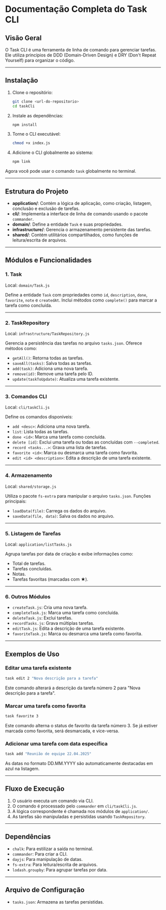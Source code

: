 # Documentação Completa do Task CLI

## Visão Geral
O Task CLI é uma ferramenta de linha de comando para gerenciar tarefas. Ele utiliza princípios de DDD (Domain-Driven Design) e DRY (Don't Repeat Yourself) para organizar o código.

---

## Instalação

1. Clone o repositório:
   ```bash
   git clone <url-do-repositorio>
   cd taskCli
   ```

2. Instale as dependências:
   ```bash
   npm install
   ```

3. Torne o CLI executável:
   ```bash
   chmod +x index.js
   ```

4. Adicione o CLI globalmente ao sistema:
   ```bash
   npm link
   ```

Agora você pode usar o comando `task` globalmente no terminal.

---

## Estrutura do Projeto
- **application/**: Contém a lógica de aplicação, como criação, listagem, conclusão e exclusão de tarefas.
- **cli/**: Implementa a interface de linha de comando usando o pacote `commander`.
- **domain/**: Define a entidade `Task` e suas propriedades.
- **infrastructure/**: Gerencia o armazenamento persistente das tarefas.
- **shared/**: Contém utilitários compartilhados, como funções de leitura/escrita de arquivos.

---

## Módulos e Funcionalidades

### 1. **Task**
Local: `domain/Task.js`

Define a entidade `Task` com propriedades como `id`, `description`, `done`, `favorite`, `note` e `createdAt`. Inclui métodos como `complete()` para marcar a tarefa como concluída.

---

### 2. **TaskRepository**
Local: `infrastructure/TaskRepository.js`

Gerencia a persistência das tarefas no arquivo `tasks.json`. Oferece métodos como:
- `getAll()`: Retorna todas as tarefas.
- `saveAll(tasks)`: Salva todas as tarefas.
- `add(task)`: Adiciona uma nova tarefa.
- `remove(id)`: Remove uma tarefa pelo ID.
- `update(taskToUpdate)`: Atualiza uma tarefa existente.

---

### 3. **Comandos CLI**
Local: `cli/taskCli.js`

Define os comandos disponíveis:
- `add <desc>`: Adiciona uma nova tarefa.
- `list`: Lista todas as tarefas.
- `done <id>`: Marca uma tarefa como concluída.
- `delete [id]`: Exclui uma tarefa ou todas as concluídas com `--completed`.
- `record <tasks...>`: Grava uma lista de tarefas.
- `favorite <id>`: Marca ou desmarca uma tarefa como favorita.
- `edit <id> <description>`: Edita a descrição de uma tarefa existente.

---

### 4. **Armazenamento**
Local: `shared/storage.js`

Utiliza o pacote `fs-extra` para manipular o arquivo `tasks.json`. Funções principais:
- `loadData(file)`: Carrega os dados do arquivo.
- `saveData(file, data)`: Salva os dados no arquivo.

---

### 5. **Listagem de Tarefas**
Local: `application/listTasks.js`

Agrupa tarefas por data de criação e exibe informações como:
- Total de tarefas.
- Tarefas concluídas.
- Notas.
- Tarefas favoritas (marcadas com ★).

---

### 6. **Outros Módulos**
- `createTask.js`: Cria uma nova tarefa.
- `completeTask.js`: Marca uma tarefa como concluída.
- `deleteTask.js`: Exclui tarefas.
- `recordTasks.js`: Grava múltiplas tarefas.
- `editTask.js`: Edita a descrição de uma tarefa existente.
- `favoriteTask.js`: Marca ou desmarca uma tarefa como favorita.

---

## Exemplos de Uso

### Editar uma tarefa existente
```bash
task edit 2 "Nova descrição para a tarefa"
```
Este comando alterará a descrição da tarefa número 2 para "Nova descrição para a tarefa".

### Marcar uma tarefa como favorita
```bash
task favorite 3
```
Este comando alterna o status de favorito da tarefa número 3. Se já estiver marcada como favorita, será desmarcada, e vice-versa.

### Adicionar uma tarefa com data específica
```bash
task add "Reunião de equipe 22.04.2025"
```
As datas no formato DD.MM.YYYY são automaticamente destacadas em azul na listagem.

---

## Fluxo de Execução
1. O usuário executa um comando via CLI.
2. O comando é processado pelo `commander` em `cli/taskCli.js`.
3. A lógica correspondente é chamada nos módulos de `application/`.
4. As tarefas são manipuladas e persistidas usando `TaskRepository`.

---

## Dependências
- `chalk`: Para estilizar a saída no terminal.
- `commander`: Para criar a CLI.
- `dayjs`: Para manipulação de datas.
- `fs-extra`: Para leitura/escrita de arquivos.
- `lodash.groupby`: Para agrupar tarefas por data.

---

## Arquivo de Configuração
- `tasks.json`: Armazena as tarefas persistidas.
